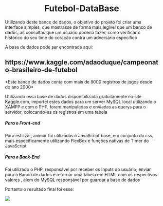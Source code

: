 <h1 align="center">
    Futebol-DataBase
</h1>

<p>Utilizando deste banco de dados, o objetivo do projeto foi criar uma interface simples, que mostrasse de forma mais legível que um banco de dados, as consultas que um usuário poderia fazer, como verificar o histórico do seu time do coração contra um adversário específico </p>
<p>A base de dados pode ser encontrada aqui:</p>
<h2>https://www.kaggle.com/adaoduque/campeonato-brasileiro-de-futebol</h2>
<p>*Este banco de dados conta com mais de 8000 registros de jogos desde do ano 2000*</p>


<p>Utilizando essa base de dados disponibilizada gratuitamente no site Kaggle.com, importei estes dados para um server MySQL local utilizando o XAMPP e com o PHP, foram manipuladas e enviadas as querys para o servidor, colocando-as os registros em uma tabela</p>
<h5>Para o Front-end </h5>
<p>Para estilizar, animar foi utilizadas o JavaScript base, em conjunto do css, mais especificamente utilizando FlexBox e funções nativas de Timer do JavaScript</p>
<h5>Para o Back-End</h5>
<p>Foi utilizado o PHP, responsável por receber os Inputs do usuário, enviar para o Banco de dados e retornar uma tabela em HTML com os respectivos valores 
, alem do MySQL responsável por guardar a base de dados </p>
</p>

Portanto o resultado final foi esse:

<img src="../GIF/Animacao.gif" />
